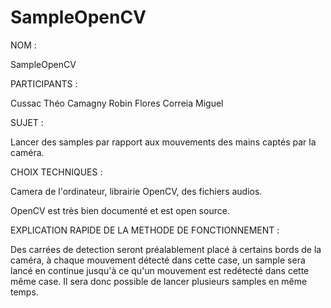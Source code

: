 # SampleOpenCV

NOM :

SampleOpenCV

PARTICIPANTS :

Cussac Théo
Camagny Robin
Flores Correia Miguel

SUJET :

Lancer des samples par rapport aux mouvements des mains captés par la caméra.


CHOIX TECHNIQUES :

Camera de l'ordinateur, librairie OpenCV, des fichiers audios.

OpenCV est très bien documenté et est open source.

EXPLICATION RAPIDE DE LA METHODE DE FONCTIONNEMENT :

Des carrées de detection seront préalablement placé à certains bords de la caméra, à chaque mouvement détecté dans cette case, un sample sera lancé en continue jusqu'à ce qu'un mouvement est redétecté dans cette même case. Il sera donc possible de lancer plusieurs samples en même temps.